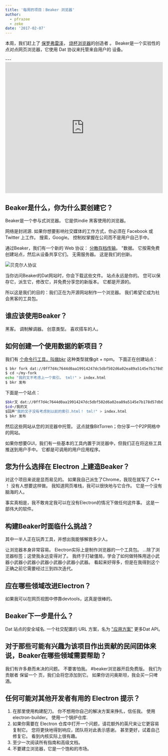 ```yaml
---
title: '每周的项目：Beaker 浏览器'
author:
  - pfrazee
  - zeke
date: '2017-02-07'
---
```


本周，我们赶上了 [保罗弗雷泽](http://pfrazee.github.io/)， [烧杯浏览器](https://beakerbrowser.com/)的创造者 。 Beaker是一个实验性的 点对点网页浏览器，它使用 Dat 协议来托管来自用户的 设备。

---<iframe width="100%" height="420" src="https://www.youtube.com/embed/Bem9nRpyPEs" frameborder="0" allowfullscreen mark="crwd-mark"></iframe>

## Beaker是什么，你为什么要创建它？

Beaker是一个参与式浏览器。 它是供indie 黑客使用的浏览器。

网络是封闭源. 如果你想要影响社交媒体的工作方式，你必须在 Facebook 或 Twitter 上工作。 搜索，Google。 控制权掌握在公司而不是用户自己手中。

通过Beaker，我们有一个新的 Web 协议： [分散存档传输](https://datprotocol.com)。 "数据。 它按需免费创建站点，然后从设备共享它们。 无需服务器。 这是我们的创新。

![贝克尔人协议](https://cloud.githubusercontent.com/assets/2289/22560648/3defed5c-e92a-11e6-93f8-956cafafe3be.jpg)

当你访问Beaker的Dat网站时，你会下载这些文件。 站点永远是你的。 您可以保存它，派生它，修改它，并免费分享您的新版本。 它都是开源的。

所以这是我们的目的：我们正在为开源网站制作一个浏览器。 我们希望它成为社会黑客的工具包。

## 谁应该使用Beaker？

黑客。 调制解调器。 创意类型。 喜欢搭车的人。

## 如何创建一个使用数据的新项目？

我们有 [个命令行工具，叫做bkr](https://github.com/beakerbrowser/bkr) 这种类型就像git + npm。 下面正在创建站点：

```bash
$ bkr fork dat://0ff7d4c7644d0aa19914247dc5dbf502d6a02ea89a5145e7b178d57db00504cd/ ~/my-fork
$ cd ~/my-fork
echo "我的叉不考虑上一个索引。 tml!" > index.html
$ bkr 发布
```

下面是一个站点：

```bash
$bkr叉 dat://0ff7d4c7644d0aa19914247dc5dbf502d6a02ea89a5145e7b178d57db00504cd/~/我的叉
$cd~/我的叉
$回声"我的叉子没有考虑到以前的索引.html！ tml!" > index.html
$ bkr 发布
```

然后这些网站从您的浏览器中托管。 这点就像BitTorren；你分享一个P2P网格中的网站。

如果你想要GUI，我们有一些基本的工具内置于浏览器中，但我们正在将这些工具推送到用户手中。 它都是可调用的用户应用程序。

## 您为什么选择在 Electron 上建造Beaker？

对这个项目来说是显而易见的。 如果我自己派生了Chrome，我现在就写了 C++ ！ 没有人想要这样做。 我知道网页堆栈，我可以很快地与它合作。 它是一个没有脑海的人。

事实真相是，我不敢肯定我可以在没有Electron的情况下做任何这件事。 这是一部伟大的软件。

## 构建Beaker时面临什么挑战？

其中一半人正在玩弄工具，并想出我能够解救多少人。

让浏览器本身非常容易。 Electron实际上是制作浏览器的一个工具包。 ...除了浏览器标签；这使我永远变得对了。 我终于打破僵局，学会了如何做特殊用途小武器小武器小武器小武器小武器小武器小武器。 看起来好得多，但是在我得到这个正确之前它需要经过三到四次迭代。

## 应在哪些领域改进Electron？

如果我可以在网页视图中停靠devtools，这真是很棒的。

## Beaker下一步是什么？

Dat 站点的安全域名. 一个社交配置的 URL 方案，名为 ["应用方案"](https://github.com/beakerbrowser/beaker/wiki/App-Scheme) 更多Dat API。

## 对于那些可能有兴趣为该项目作出贡献的民间团体来说，Beaker在哪些领域需要帮助？

我们有许多悬而未决的问题。 不要害怕我。 #beaker浏览器开启免费版。 我们为贡献者</a> 保留一个
页，我们会将您添加到它。 如果你访问奥斯坦，我会买一只啤酒。</p> 



## 任何可能对其他开发者有用的 Electron 提示？

1. 在那里使用构建配刀。 你不想用你自己的解决方案来挣扎，信任我。 使用 electron-builder。 使用一个锅炉仓库.
2. 如果你需要在 Electron 仓库中打开一个问题，请花额外的英尺来让它更容易复制它。 您将更快地得到响应，团队将对此表示感谢。 甚至更好，试着自己修复它。 看到内核实际上很有趣。
3. 至少一次阅读所有指南和高级文档。
4. 不要建立浏览器，它是一个饱和的市场。

